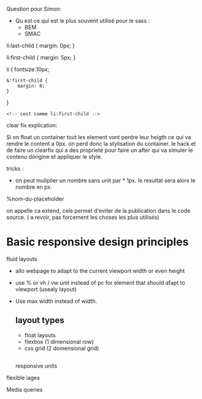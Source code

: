 <!-- Note generale pour le cours -->
<!--
Il existe deux type de transitions.

la premiere conssite simplement a utiliser la propriete de transition.

la seconde est de specifier les etapes de transitions.

after pseudo permet de creer un element virtuelle juste apres l element selectionne et on peut donc styliser ce pseudo element.

Pour les 'em' les mesure sont basé sur les font size.
Pour les font la reference est le parent
pour le padding la reference est l element courrant
rem utilise le root comme reference

// padding utilise le fontsize comme reference, donc si on a padding:2em et que le font size est 16px le padding sera 32

!! text proppriety are inherited
pading margin are not inherited -->

<!-- BEM Block Element Modifier -->

<!-- .block__element--modifier -->

Question pour Simon:

- Qu est ce qui est le plus souvent utilisé pour le sass :
  - BEM
  - SMAC

<!-- pseudo class first or last element -->

<!-- classic css -->

li:last-child {
margin: 0px;
}

li:first-child {
margin: 5px;
}

<!-- scss -->

li {
fontsize:10px;

    &:first-child {
        margin: 0;
    }

}

    <!-- cest comme li:first-child -->

clear fix explication:

Si on float un container tout les element vont perdre leur heigth ce qui va rendre le content a 0px. on perd donc la stylisation du container.
le hack et de faire un clearfix qui a des proprieté pour faire un after qui va simuler le contenu dórigine et appliquer le style.

tricks :

- on peut muliplier un nombre sans unit par \* 1px. le resultat sera alors le nombre en px.

%nom-du-placeholder

on appelle ca extend, cela permet d'eviter de la publication dans le code source.
( a revoir, pas forcement les choses les plus utilisés)

# Basic responsive design principles

fluid layouts

- allo webpage to adapt to the current viewport width or even height
- use % or vh / vw unit instead of pc for element that should afapt to viewport (usealy layout)
- Use max width instead of width.

  ## layout types

  - float layouts
  - flexbox (1 dimensional row)
  - css grid (2 domensional grid)

  ##

  responsive units

flexible iages

Media queries
